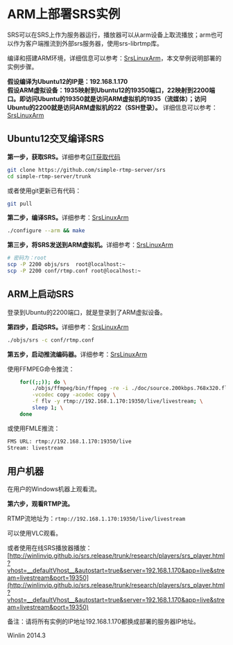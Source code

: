 # ARM上部署SRS实例

SRS可以在SRS上作为服务器运行，播放器可以从arm设备上取流播放；arm也可以作为客户端推流到外部srs服务器，使用srs-librtmp库。

编译和搭建ARM环境，详细信息可以参考：[SrsLinuxArm](https://github.com/simple-rtmp-server/srs/wiki/v1_CN_SrsLinuxArm)，本文举例说明部署的实例步骤。

<strong>假设编译为Ubuntu12的IP是：192.168.1.170</strong><br/>
<strong>假设ARM虚拟设备：1935映射到Ubuntu12的19350端口，22映射到2200端口。即访问Ubuntu的19350就是访问ARM虚拟机的1935（流媒体）；访问Ubuntu的2200就是访问ARM虚拟机的22（SSH登录）。</strong> 详细信息可以参考：[SrsLinuxArm](https://github.com/simple-rtmp-server/srs/wiki/v1_CN_SrsLinuxArm)

## Ubuntu12交叉编译SRS

<strong>第一步，获取SRS。</strong>详细参考[GIT获取代码](https://github.com/simple-rtmp-server/srs/wiki/v1_CN_Git)

```bash
git clone https://github.com/simple-rtmp-server/srs
cd simple-rtmp-server/trunk
```

或者使用git更新已有代码：

```bash
git pull
```

<strong>第二步，编译SRS。</strong>详细参考：[SrsLinuxArm](https://github.com/simple-rtmp-server/srs/wiki/v1_CN_SrsLinuxArm)

```bash
./configure --arm && make
```

<strong>第三步，将SRS发送到ARM虚拟机。</strong>详细参考：[SrsLinuxArm](https://github.com/simple-rtmp-server/srs/wiki/v1_CN_SrsLinuxArm)

```bash
# 密码为：root
scp -P 2200 objs/srs  root@localhost:~
scp -P 2200 conf/rtmp.conf root@localhost:~
```

## ARM上启动SRS

登录到Ubuntu的2200端口，就是登录到了ARM虚拟设备。

<strong>第四步，启动SRS。</strong>详细参考：[SrsLinuxArm](https://github.com/simple-rtmp-server/srs/wiki/v1_CN_SrsLinuxArm)

```bash
./objs/srs -c conf/rtmp.conf
```

<strong>第五步，启动推流编码器。</strong>详细参考：[SrsLinuxArm](https://github.com/simple-rtmp-server/srs/wiki/v1_CN_SrsLinuxArm)

使用FFMPEG命令推流：

```bash
    for((;;)); do \
        ./objs/ffmpeg/bin/ffmpeg -re -i ./doc/source.200kbps.768x320.flv \
        -vcodec copy -acodec copy \
        -f flv -y rtmp://192.168.1.170:19350/live/livestream; \
        sleep 1; \
    done
```

或使用FMLE推流：

```bash
FMS URL: rtmp://192.168.1.170:19350/live
Stream: livestream
```

## 用户机器

在用户的Windows机器上观看流。

<strong>第六步，观看RTMP流。</strong>

RTMP流地址为：`rtmp://192.168.1.170:19350/live/livestream`

可以使用VLC观看。

或者使用在线SRS播放器播放：[http://winlinvip.github.io/srs.release/trunk/research/players/srs_player.html?vhost=__defaultVhost__&autostart=true&server=192.168.1.170&app=live&stream=livestream&port=19350](http://winlinvip.github.io/srs.release/trunk/research/players/srs_player.html?vhost=__defaultVhost__&autostart=true&server=192.168.1.170&app=live&stream=livestream&port=19350)

备注：请将所有实例的IP地址192.168.1.170都换成部署的服务器IP地址。


Winlin 2014.3